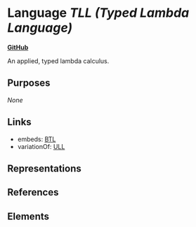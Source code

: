 # Language _TLL (Typed Lambda Language)_
**[GitHub](https://github.com/softlang/yas/blob/master/languages/TLL)**

An applied, typed lambda calculus.

## Purposes
_None_

## Links
* embeds: [BTL](http://softlang.github.io/yas/languages/BTL.html)
* variationOf: [ULL](http://softlang.github.io/yas/languages/ULL.html)

## Representations

## References

## Elements
